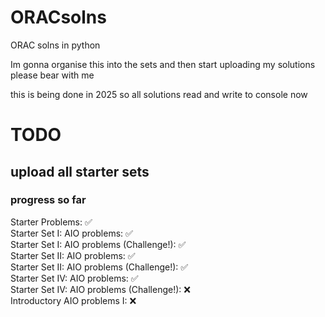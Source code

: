 # ORACsolns
ORAC solns in python

Im gonna organise this into the sets and then start uploading my solutions
please bear with me

this is being done in 2025 so all solutions read and write to console now

# TODO
## upload all starter sets
### progress so far
Starter Problems: ✅\
Starter Set I: AIO problems: ✅\
Starter Set I: AIO problems (Challenge!): ✅\
Starter Set II: AIO problems: ✅\
Starter Set II: AIO problems (Challenge!): ✅\
Starter Set IV: AIO problems: ✅\
Starter Set IV: AIO problems (Challenge!): ❌\
Introductory AIO problems I: ❌
